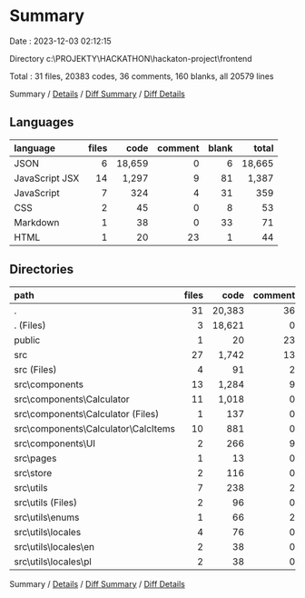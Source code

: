 # Summary

Date : 2023-12-03 02:12:15

Directory c:\\PROJEKTY\\HACKATHON\\hackaton-project\\frontend

Total : 31 files,  20383 codes, 36 comments, 160 blanks, all 20579 lines

Summary / [Details](details.md) / [Diff Summary](diff.md) / [Diff Details](diff-details.md)

## Languages
| language | files | code | comment | blank | total |
| :--- | ---: | ---: | ---: | ---: | ---: |
| JSON | 6 | 18,659 | 0 | 6 | 18,665 |
| JavaScript JSX | 14 | 1,297 | 9 | 81 | 1,387 |
| JavaScript | 7 | 324 | 4 | 31 | 359 |
| CSS | 2 | 45 | 0 | 8 | 53 |
| Markdown | 1 | 38 | 0 | 33 | 71 |
| HTML | 1 | 20 | 23 | 1 | 44 |

## Directories
| path | files | code | comment | blank | total |
| :--- | ---: | ---: | ---: | ---: | ---: |
| . | 31 | 20,383 | 36 | 160 | 20,579 |
| . (Files) | 3 | 18,621 | 0 | 35 | 18,656 |
| public | 1 | 20 | 23 | 1 | 44 |
| src | 27 | 1,742 | 13 | 124 | 1,879 |
| src (Files) | 4 | 91 | 2 | 18 | 111 |
| src\\components | 13 | 1,284 | 9 | 78 | 1,371 |
| src\\components\\Calculator | 11 | 1,018 | 0 | 63 | 1,081 |
| src\\components\\Calculator (Files) | 1 | 137 | 0 | 8 | 145 |
| src\\components\\Calculator\\CalcItems | 10 | 881 | 0 | 55 | 936 |
| src\\components\\UI | 2 | 266 | 9 | 15 | 290 |
| src\\pages | 1 | 13 | 0 | 3 | 16 |
| src\\store | 2 | 116 | 0 | 7 | 123 |
| src\\utils | 7 | 238 | 2 | 18 | 258 |
| src\\utils (Files) | 2 | 96 | 0 | 6 | 102 |
| src\\utils\\enums | 1 | 66 | 2 | 8 | 76 |
| src\\utils\\locales | 4 | 76 | 0 | 4 | 80 |
| src\\utils\\locales\\en | 2 | 38 | 0 | 2 | 40 |
| src\\utils\\locales\\pl | 2 | 38 | 0 | 2 | 40 |

Summary / [Details](details.md) / [Diff Summary](diff.md) / [Diff Details](diff-details.md)